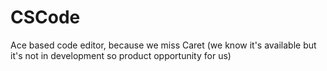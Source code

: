 # CSCode
 Ace based code editor, because we miss Caret (we know it's available but it's not in development so product opportunity for us)
